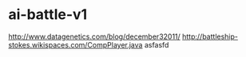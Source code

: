 # ai-battle-v1
http://www.datagenetics.com/blog/december32011/
http://battleship-stokes.wikispaces.com/CompPlayer.java
asfasfd